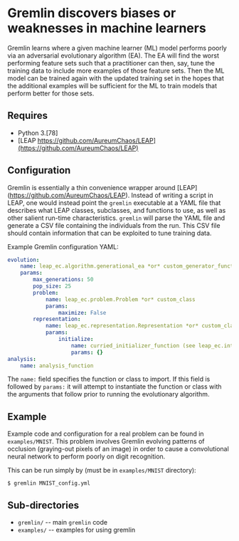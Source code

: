 # Gremlin discovers biases or weaknesses in machine learners

Gremlin learns where a given machine learner (ML) model performs poorly via an
adversarial evolutionary algorithm (EA).  The EA will find the worst 
performing feature sets such that a practitioner can then, say, tune the 
training data to include more examples of those feature sets.  Then the ML
model can be trained again with the updated training set in the hopes that 
the additional examples will be sufficient for the ML to train models that 
perform better for those sets.

## Requires
* Python 3.[78]
* [LEAP https://github.com/AureumChaos/LEAP](https://github.com/AureumChaos/LEAP)


## Configuration
Gremlin is essentially a thin convenience wrapper around [LEAP]
(https://github.com/AureumChaos/LEAP).  Instead of writing a script in LEAP, 
one would instead point the `gremlin` executable at a YAML file that describes 
what LEAP classes, subclasses, and functions to use, as well as other salient 
run-time characteristics. `gremlin` will parse the YAML file and generate a 
CSV file containing the individuals from the run.  This CSV file should 
contain information that can be exploited to tune training data.

Example Gremlin configuration YAML:

```yaml
evolution:
    name: leap_ec.algorithm.generational_ea *or* custom_generator_function
    params:
        max_generations: 50
        pop_size: 25
        problem:
            name: leap_ec.problem.Problem *or* custom_class
            params:
                maximize: False
        representation:
            name: leap_ec.representation.Representation *or* custom_class
            params:
                initialize:
                    name: curried_initializer_function (see leap_ec.int_rep.create_int_vector)
                    params: {}
analysis:
    name: analysis_function
```

The `name:` field specifies the function or class to import. If this field is followed
by `params:` it will attempt to instantiate the function or class with the arguments that
follow prior to running the evolutionary algorithm.

## Example
Example code and configuration for a real problem can be found in `examples/MNIST`.
This problem involves Gremlin evolving patterns of occlusion (graying-out pixels of an
image) in order to cause a convolutional neural network to perform poorly on digit
recognition.

This can be run simply by (must be in `examples/MNIST` directory):

```
$ gremlin MNIST_config.yml
```

## Sub-directories
* `gremlin/` -- main `gremlin` code
* `examples/` -- examples for using gremlin
